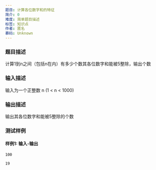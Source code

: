 ```yaml
---
题目: 计算各位数字和的特征
简介: 0
难度: 简单题目描述
标签: 知识点
作者: 匿名
慕码: Unknown
---
```


### 题目描述

计算1到n之间（包括n在内）有多少个数其各位数字和能被5整除，输出个数

### 输入描述

输入为一个正整数 n (1 < n < 1000)

### 输出描述

输出其各位数字和能被5整除的个数

### 测试样例

#### 样例1: 输入-输出

```
100
```

```
19
```

